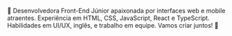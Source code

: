 👋 Desenvolvedora Front-End Júnior apaixonada por interfaces web e mobile atraentes. Experiência em HTML, CSS, JavaScript, React e TypeScript. Habilidades em UI/UX, inglês, e trabalho em equipe. Vamos criar juntos! 🚀
